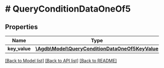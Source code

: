# # QueryConditionDataOneOf5

## Properties

Name | Type | Description | Notes
------------ | ------------- | ------------- | -------------
**key_value** | [**\Agdb\Model\QueryConditionDataOneOf5KeyValue**](QueryConditionDataOneOf5KeyValue.md) |  |

[[Back to Model list]](../../README.md#models) [[Back to API list]](../../README.md#endpoints) [[Back to README]](../../README.md)
